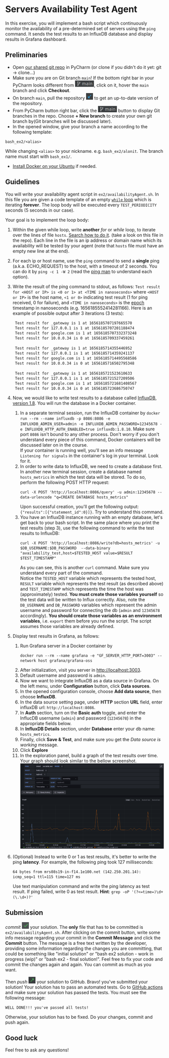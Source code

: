 # Servers Availability Test Agent

In this exercise, you will implement a bash script which continuously 
monitor the availability of a pre-determined set of servers using the `ping` command. 
It sends the test results to an InfluxDB database and display results in Grafana dashboard. 

## Preliminaries

- Open [our shared git repo](https://github.com/alonitac/DevSecOpsBIU12.git) in PyCharm (or clone if you didn't do it yet: git -> clone...)
- Make sure you are on Git branch `main`! If the bottom right bar in your PyCharm looks different from  ![New Branch](../.img/git-branches.png), click on it, hover the `main` branch and click **Checkout**.
- On branch `main`, pull the repository ![Pull Button](../.img/pull.png) to get an up-to-date version of the repository.
- From PyCharm button right bar, click the ![New Branch](../.img/git-branches.png) button to display Git branches in the repo. Choose **+ New branch** to create your own git branch by(Git branches will be discussed later).
- In the opened window, give your branch a name according to the following template:

```text
bash_ex2/<alias>
```

While changing `<alias>` to your nickname. e.g. `bash_ex2/alonit`. The branch name must start with `bash_ex1/`.

- [Install Docker on your Ubuntu](https://docs.docker.com/engine/install/ubuntu/) if needed.

## Guidelines

You will write your availability agent script in `ex2/availabilityAgent.sh`.
In this file you are given a code template of an empty [`while` loop](https://tldp.org/LDP/Bash-Beginners-Guide/html/sect_09_02.html) which is iterating **forever**. The loop body will be executed every `TEST_PERIODICITY` seconds (5 seconds in our case).

Your goal is to implement the loop body:

1. Within the given while loop, write **another** _for_ or _while_ loop, to iterate over the lines of file `hosts`. [Search how to do it](https://www.google.com/search?&q=iterate+over+lines+in+file+bash). 
   (take a look on this file in the repo). Each line in the file is an ip address or domain name which its availability will be tested by your agent (note that `hosts` file must have an empty new line at the end). 
2. For each ip or host name, use the `ping` command to send a **single** ping (a.k.a. ECHO_REQUEST) to the host, with a timeout of 2 seconds. You can do it by `ping -c 1 -W 2` (read the [ping man](https://linux.die.net/man/8/ping) to understand each option).
3. Write the result of the ping command to stdout, as follows: `Test result for <HOST or IP> is <0 or 1> at <TIME in nanoseconds>` where `<HOST or IP>` is the host name, `<1 or 0>` indicating test result (1 for ping received,  0 for failure), and `<TIME in nanoseconds>` is the [epoch](https://www.epochconverter.com/) timestamp in nanoseconds (e.g. 1656185552414281166). Here is an example of possible output after 3 iterations (3 tests):  
   ```text
    Test result for _gateway is 1 at 1656185707197665570
    Test result for 127.0.0.1 is 1 at 1656185707201188474
    Test result for google.com is 1 at 1656185707332373248
    Test result for 10.0.0.34 is 0 at 1656185709337459261
    
    Test result for _gateway is 1 at 1656185714355446952
    Test result for 127.0.0.1 is 1 at 1656185714359241137
    Test result for google.com is 1 at 1656185714495568586
    Test result for 10.0.0.34 is 0 at 1656185716502795348
    
    Test result for _gateway is 1 at 1656185721523610633
    Test result for 127.0.0.1 is 1 at 1656185721527209506
    Test result for google.com is 1 at 1656185721681408567
    Test result for 10.0.0.34 is 0 at 1656185723686750747

   ```
   
4. Now, we would like to write test results to a database called [InfluxDB, version 1.8](https://docs.influxdata.com/influxdb/v1.8/guides/write_data/). You will run the database in a Docker container.
   1. In a separate terminal session, run the InfluxDB container by `docker run --rm --name influxdb -p 8086:8086 -e INFLUXDB_ADMIN_USER=admin -e INFLUXDB_ADMIN_PASSWORD=12345678 -e INFLUXDB_HTTP_AUTH_ENABLED=true influxdb:1.8.10`. Make sure port `8086` isn't bound to any other process. Don't worry if you don't understand every piece of this command, Docker containers will be discussed later on in the course.   
      If your container is running well, you'll see an info message `Listening for signals` in the container's log in your terminal. Look for it.
   2. In order to write data to InfluxDB, we need to create a database first. In another new terminal session, create a database named `hosts_metrics` in which the test data will be stored. To do so, perform the following POST HTTP request:
      ```shell
      curl -X POST 'http://localhost:8086/query' -u admin:12345678 --data-urlencode "q=CREATE DATABASE hosts_metrics"
      ```
      Upon successful creation, you'll get the following output: `{"results":[{"statement_id":0}]}`. Try to understand this command. 
   3. You have an InfluxDB instance running with an empty database, let's get back to your bash script. In the same place where you print the test results (step 3), use the following command to write the test results to InfluxDB:
      ```shell
      curl -X POST 'http://localhost:8086/write?db=hosts_metrics' -u $DB_USERNAME:$DB_PASSWORD  --data-binary "availability_test,host=$TESTED_HOST value=$RESULT $TEST_TIMESTAMP"
      ```
      As you can see, this is another `curl` command. Make sure you understand every part of the command.  
      Notice the `TESTED_HOST` variable which represents the tested host, `RESULT` variable which represents the test result (as described above) and `TEST_TIMESTAMP` 
      which represents the time the host was (approximately) tested. **You must create those variables yourself** so the test data will be written to Influx correctly.
      Also, note the `DB_USERNAME` and `DB_PASSWORD` variables which represent the admin username and password for connecting the db (`admin` and `12345678` accordingly). **You should create those variables as an environment variables**, i.e. `export` them before you run the script. The script assumes those variables are already defined. 

5. Display test results in Grafana, as follows:

   1. Run Grafana server in a Docker container by
      ```shell
      docker run --rm --name grafana -e "GF_SERVER_HTTP_PORT=3003" --network host grafana/grafana-oss
      ```
   2. After initialization, visit you server in [http://localhost:3003](http://localhost:3003).
   3. Default username and password is `admin`.
   4. Now we want to integrate InfluxDB as a data source in Grafana. On the left menu, under **Configuration** button, click **Data sources**.
   5. In the opened configuration console, choose **Add data source**, then choose **InfluxDB**.
   6. In the data source setting page, under **HTTP** section **URL** field, enter influxDB url: `http://localhost:8086`.
   7. In **Auth** section, turn on the **Basic auth** toggle, and enter the InflucDB username (`admin`) and password (`12345678`) in the appropriate fields below. 
   8. In **InfluxDB Details** section, under **Database** enter your db name: `hosts_metrics`.
   9. Finally, click **Save & Test**, and make sure you get the _Data source is working_ message.
   10. Click **Explore**
   11. In the exploration panel, build a graph of the test results over time. Your graph should look similar to the bellow screenshot.   
       ![availabilityMonitor](../.img/availabilityMonitor.png)

6. (Optional) Instead to write 0 or 1 as test results, it's better to write the ping **latency**. For example, the following ping took 127 milliseconds: 
   ```text
   64 bytes from mrs08s19-in-f14.1e100.net (142.250.201.14): icmp_seq=1 ttl=115 time=127 ms
   ```
   Use text manipulation command and write the ping latency as test result. If ping failed, write 0 as test result. **Hint**: `grep -oP '(?<=time=)\d+(\.\d+)?'`

## Submission

_commit_ ![commit](../.img/commit.png) your solution. The **only** file that has to be committed is `ex2/availabilityAgent.sh`.
After clicking on the commit button, write some info message regarding your commit in the **Commit Message** and click the **Commit** button.
The message is a free text written by the developer, providing some information regarding the changes you are committing, that could be something like "initial solution" or "bash ex2 solution - work in progress (wip)" or "bash ex2 - final solution!". Feel free to fix your code and commit the changes again and again. You can commit as much as you want.

Then _push_ ![push](../.img/push.png) your solution to GitHub. Bravo! you've submitted your solution! Your solution has to pass an automated tests.
Go to [GitHub actions](https://github.com/alonitac/DevSecOpsBIU12/actions) and make sure your solution has passed the tests. You must see the following message:
```text
WELL DONE!!! you've passed all tests!
```
Otherwise, your solution has to be fixed. Do your changes, commit and push again.

## Good luck

Feel free to ask any questions!
